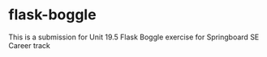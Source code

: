# flask-boggle
This is a submission for Unit 19.5 Flask Boggle exercise for Springboard SE Career track
